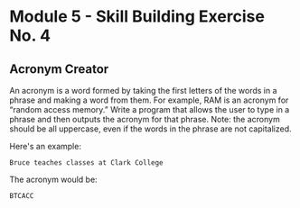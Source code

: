 # Module 5 - Skill Building Exercise No. 4

## Acronym Creator

An acronym is a word formed by taking the first letters of the words in a phrase and making a word from them. For example, RAM is an acronym for “random access memory.” Write a program that allows the user to type in a phrase and then outputs the acronym for that phrase. Note: the acronym should be all uppercase, even if the words in the phrase are not capitalized.

Here's an example:

```Bruce teaches classes at Clark College```

The acronym would be:

```BTCACC```